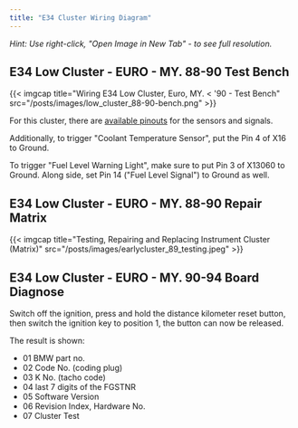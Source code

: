 ```yaml
---
title: "E34 Cluster Wiring Diagram"
---
```


*Hint: Use right-click, "Open Image in New Tab" - to see full resolution.*

## E34 Low Cluster - EURO - MY. 88-90 Test Bench

{{< imgcap title="Wiring E34 Low Cluster, Euro, MY. < '90 - Test Bench" src="/posts/images/low_cluster_88-90-bench.png" >}}

For this cluster, there are [available pinouts](/e34-pinout-diagram) for the sensors and signals.

Additionally, to trigger "Coolant Temperature Sensor", put the Pin 4 of X16 to Ground.

To trigger "Fuel Level Warning Light", make sure to put Pin 3 of X13060 to Ground. Along side, set Pin 14 ("Fuel Level Signal") to Ground as well.

## E34 Low Cluster - EURO - MY. 88-90 Repair Matrix

{{< imgcap title="Testing, Repairing and Replacing Instrument Cluster (Matrix)" src="/posts/images/earlycluster_89_testing.jpeg" >}}

## E34 Low Cluster - EURO - MY. 90-94 Board Diagnose

Switch off the ignition, press and hold the distance kilometer reset button, then switch the ignition key to position 1, the button can now be released.

The result is shown:

* 01 BMW part no.
* 02 Code No. (coding plug)
* 03 K No. (tacho code)
* 04 last 7 digits of the FGSTNR
* 05 Software Version
* 06 Revision Index, Hardware No.
* 07 Cluster Test
